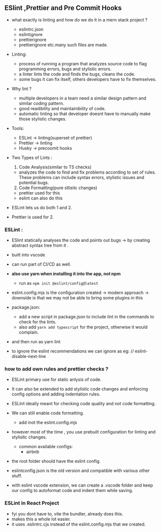 ## ESlint ,Prettier and Pre Commit Hooks

- what exactly is linting and how do we do it in a mern stack project ?

  - eslintrc.json
  - eslintignore
  - prettierignore
  - prettierignore
    etc.many such files are made.

- Linting:

  - process of running a program that analyzes source code to flag programming errors, bugs and stylistic errors.
  - a linter lints the code and finds the bugs, cleans the code.
  - some bugs it can fix itself, others developers have to fix themselves.

- Why lint ?

  - multiple developers in a team need a similar design pattern and similar coding pattern.
  - good readibility and maintainibility of code.
  - automatic linting so that developer doesnt have to manually make those stylistic changes.

- Tools:

  - ESLint -> linting(superset of prettier)
  - Prettier -> linting
  - Husky -> precoomit hooks

- Two Types of Lints :

  1. Code Analysis(similar to TS checks)

  - analyzes the code to find and fix problems according to set of rules. These problems can include syntax errors, stylistic issues and potential bugs.

  2. Code Formatting(pure stlisitc changes)

  - prettier used for this
  - eslint can also do this

- ESLint lets us do both 1 and 2.
- Prettier is used for 2.

### ESLint :

- ESlint statically analyses the code and points out bugs -> by creating abstract syntax tree from it .
- built into vscode
- can run part of CI/CD as well.

- **also use yarn when installing it into the app, not npm**

  - run as `npm init @eslint/config@latest`

- eslint.config.mjs is the configuration created -> modern approach -> downside is that we may not be able to bring some plugins in this

- package.json:

  - add a new script in package.json to include lint in the commands to check for the lints.
  - also add `yarn add typescript` for the project, otherwise it would complain.

- and then run as yarn lint

- to ignore the eslint recommendations we can ignore as
  eg:
  // eslint-disable-next-line

### how to add own rules and prettier checks ?

- ESLint primary use for static anlysis of code.
- It can also be extended to add stylistic code changes and enforcing config options and adding indentation rules.

- ESLInt ideally meant for checking code quality and not code formatting.
- We can still enable code formatting.

  - add inot the eslint.config.mjs

- however most of the time , you use prebuilt configuration for linting and stylisitc changes.

  - common available configs:
    - airbnb

- the root folder should have the eslint config.
- eslintconfig.json is the old version and compatible with various other stuff.
- with eslint vscode extension, we can create a .vscode folder and keep our config to autoformat code and indent them while saving.

### ESLint in React Project

- fyi you dont have to, vite the bundler, already does this.
- makes this a whole lot easier.
- it uses .eslintrc.cjs instead of the eslint.config.mjs that we created.
